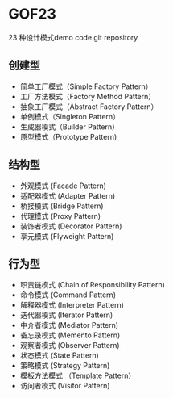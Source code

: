 # GOF23
23 种设计模式demo code git repository

## 创建型
* 简单工厂模式（Simple Factory Pattern）
* 工厂方法模式（Factory Method Pattern）
* 抽象工厂模式（Abstract Factory Pattern）
* 单例模式（Singleton Pattern）
* 生成器模式（Builder Pattern）
* 原型模式（Prototype Pattern)

## 结构型
* 外观模式 (Facade Pattern)
* 适配器模式 (Adapter Pattern)
* 桥接模式 (Bridge Pattern)
* 代理模式 (Proxy Pattern) 
* 装饰者模式 (Decorator Pattern) 
* 享元模式 (Flyweight Pattern)

## 行为型
* 职责链模式 (Chain of Responsibility Pattern)
* 命令模式 (Command Pattern)
* 解释器模式 (Interpreter Pattern)
* 迭代器模式 (Iterator Pattern)
* 中介者模式 (Mediator Pattern)
* 备忘录模式 (Memento Pattern)
* 观察者模式 (Observer Pattern)
* 状态模式 (State Pattern)
* 策略模式 (Strategy Pattern)
* 模板方法模式 （Template Pattern）
* 访问者模式 (Visitor Pattern)
